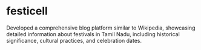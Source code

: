 # festicell
Developed a comprehensive blog platform similar to Wikipedia, showcasing detailed information about festivals in Tamil Nadu, including historical significance, cultural practices, and celebration dates.
